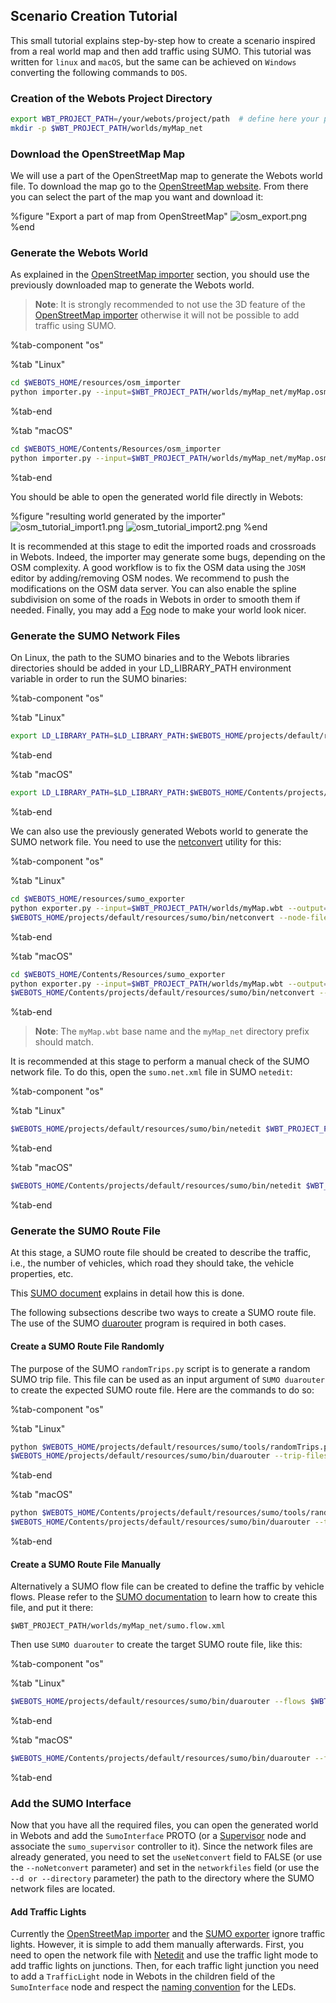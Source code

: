 ## Scenario Creation Tutorial

This small tutorial explains step-by-step how to create a scenario inspired from a real world map and then add traffic using SUMO.
This tutorial was written for `linux` and `macOS`, but the same can be achieved on `Windows` converting the following commands to `DOS`.

### Creation of the Webots Project Directory

```sh
export WBT_PROJECT_PATH=/your/webots/project/path  # define here your project path
mkdir -p $WBT_PROJECT_PATH/worlds/myMap_net
```

### Download the OpenStreetMap Map

We will use a part of the OpenStreetMap map to generate the Webots world file.
To download the map go to the [OpenStreetMap website](https://www.openstreetmap.org/export).
From there you can select the part of the map you want and download it:

%figure "Export a part of map from OpenStreetMap"
![osm_export.png](images/osm_export.thumbnail.jpg)
%end

### Generate the Webots World

As explained in the [OpenStreetMap importer](openstreetmap-importer.md) section, you should use the previously downloaded map to generate the Webots world.

> **Note**: It is strongly recommended to not use the 3D feature of the [OpenStreetMap importer](openstreetmap-importer.md) otherwise it will not be possible to add traffic using SUMO.

%tab-component "os"

%tab "Linux"
```sh
cd $WEBOTS_HOME/resources/osm_importer
python importer.py --input=$WBT_PROJECT_PATH/worlds/myMap_net/myMap.osm --output=$WBT_PROJECT_PATH/worlds/myMap.wbt
```
%tab-end

%tab "macOS"
```sh
cd $WEBOTS_HOME/Contents/Resources/osm_importer
python importer.py --input=$WBT_PROJECT_PATH/worlds/myMap_net/myMap.osm --output=$WBT_PROJECT_PATH/worlds/myMap.wbt
```
%tab-end

You should be able to open the generated world file directly in Webots:

%figure "resulting world generated by the importer"
![osm_tutorial_import1.png](images/osm_tutorial_import1.png)
![osm_tutorial_import2.png](images/osm_tutorial_import2.png)
%end

It is recommended at this stage to edit the imported roads and crossroads in Webots.
Indeed, the importer may generate some bugs, depending on the OSM complexity.
A good workflow is to fix the OSM data using the `JOSM` editor by adding/removing OSM nodes.
We recommend to push the modifications on the OSM data server.
You can also enable the spline subdivision on some of the roads in Webots in order to smooth them if needed.
Finally, you may add a [Fog](../reference/fog.md) node to make your world look nicer.

### Generate the SUMO Network Files

On Linux, the path to the SUMO binaries and to the Webots libraries directories should be added in your LD\_LIBRARY\_PATH environment variable in order to run the SUMO binaries:

%tab-component "os"

%tab "Linux"
```sh
export LD_LIBRARY_PATH=$LD_LIBRARY_PATH:$WEBOTS_HOME/projects/default/resources/sumo/bin:$WEBOTS_HOME/lib
```
%tab-end

%tab "macOS"
```sh
export LD_LIBRARY_PATH=$LD_LIBRARY_PATH:$WEBOTS_HOME/Contents/projects/default/resources/sumo/bin:$WEBOTS_HOME/Contents/lib
```
%tab-end

We can also use the previously generated Webots world to generate the SUMO network file.
You need to use the [netconvert](http://sumo.dlr.de/wiki/NETCONVERT) utility for this:

%tab-component "os"

%tab "Linux"
```sh
cd $WEBOTS_HOME/resources/sumo_exporter
python exporter.py --input=$WBT_PROJECT_PATH/worlds/myMap.wbt --output=$WBT_PROJECT_PATH/worlds/myMap_net
$WEBOTS_HOME/projects/default/resources/sumo/bin/netconvert --node-files=$WBT_PROJECT_PATH/worlds/myMap_net/sumo.nod.xml --edge-files=$WBT_PROJECT_PATH/worlds/myMap_net/sumo.edg.xml --output-file=$WBT_PROJECT_PATH/worlds/myMap_net/sumo.net.xml
```
%tab-end

%tab "macOS"
```sh
cd $WEBOTS_HOME/Contents/Resources/sumo_exporter
python exporter.py --input=$WBT_PROJECT_PATH/worlds/myMap.wbt --output=$WBT_PROJECT_PATH/worlds/myMap_net
$WEBOTS_HOME/Contents/projects/default/resources/sumo/bin/netconvert --node-files=$WBT_PROJECT_PATH/worlds/myMap_net/sumo.nod.xml --edge-files=$WBT_PROJECT_PATH/worlds/myMap_net/sumo.edg.xml --output-file=$WBT_PROJECT_PATH/worlds/myMap_net/sumo.net.xml
```
%tab-end

> **Note**: The `myMap.wbt` base name and the `myMap_net` directory prefix should match.

It is recommended at this stage to perform a manual check of the SUMO network file.
To do this, open the `sumo.net.xml` file in SUMO `netedit`:

%tab-component "os"

%tab "Linux"
```sh
$WEBOTS_HOME/projects/default/resources/sumo/bin/netedit $WBT_PROJECT_PATH/worlds/myMap_net/sumo.net.xml
```
%tab-end

%tab "macOS"
```sh
$WEBOTS_HOME/Contents/projects/default/resources/sumo/bin/netedit $WBT_PROJECT_PATH/worlds/myMap_net/sumo.net.xml
```
%tab-end

### Generate the SUMO Route File

At this stage, a SUMO route file should be created to describe the traffic, i.e., the number of vehicles, which road they should take, the vehicle properties, etc.

This [SUMO document](http://sumo.dlr.de/wiki/Definition_of_Vehicles,_Vehicle_Types,_and_Routes) explains in detail how this is done.

The following subsections describe two ways to create a SUMO route file.
The use of the SUMO [duarouter](http://sumo.dlr.de/wiki/DUAROUTER) program is required in both cases.

#### Create a SUMO Route File Randomly

The purpose of the SUMO `randomTrips.py` script is to generate a random SUMO trip file.
This file can be used as an input argument of `SUMO duarouter` to create the expected SUMO route file.
Here are the commands to do so:

%tab-component "os"

%tab "Linux"
```sh
python $WEBOTS_HOME/projects/default/resources/sumo/tools/randomTrips.py -n $WBT_PROJECT_PATH/worlds/myMap_net/sumo.net.xml -o $WBT_PROJECT_PATH/worlds/myMap_net/sumo.trip.xml
$WEBOTS_HOME/projects/default/resources/sumo/bin/duarouter --trip-files $WBT_PROJECT_PATH/worlds/myMap_net/sumo.trip.xml --net-file $WBT_PROJECT_PATH/worlds/myMap_net/sumo.net.xml --output-file $WBT_PROJECT_PATH/worlds/myMap_net/sumo.rou.xml --ignore-errors true
```
%tab-end

%tab "macOS"
```sh
python $WEBOTS_HOME/Contents/projects/default/resources/sumo/tools/randomTrips.py -n $WBT_PROJECT_PATH/worlds/myMap_net/sumo.net.xml -o $WBT_PROJECT_PATH/worlds/myMap_net/sumo.trip.xml
$WEBOTS_HOME/Contents/projects/default/resources/sumo/bin/duarouter --trip-files $WBT_PROJECT_PATH/worlds/myMap_net/sumo.trip.xml --net-file $WBT_PROJECT_PATH/worlds/myMap_net/sumo.net.xml --output-file $WBT_PROJECT_PATH/worlds/myMap_net/sumo.rou.xml --ignore-errors true
```
%tab-end

#### Create a SUMO Route File Manually

Alternatively a SUMO flow file can be created to define the traffic by vehicle flows.
Please refer to the [SUMO documentation](http://sumo.dlr.de/wiki/Definition_of_Vehicles,_Vehicle_Types,_and_Routes) to learn how to create this file, and put it there:

`$WBT_PROJECT_PATH/worlds/myMap_net/sumo.flow.xml`

Then use `SUMO duarouter` to create the target SUMO route file, like this:

%tab-component "os"

%tab "Linux"
```sh
$WEBOTS_HOME/projects/default/resources/sumo/bin/duarouter --flows $WBT_PROJECT_PATH/worlds/myMap_net/sumo.flow.xml --net-file $WBT_PROJECT_PATH/worlds/myMap_net/sumo.net.xml --output-file $WBT_PROJECT_PATH/worlds/myMap_net/sumo.rou.xml
```
%tab-end

%tab "macOS"
```sh
$WEBOTS_HOME/Contents/projects/default/resources/sumo/bin/duarouter --flows $WBT_PROJECT_PATH/worlds/myMap_net/sumo.flow.xml --net-file $WBT_PROJECT_PATH/worlds/myMap_net/sumo.net.xml --output-file $WBT_PROJECT_PATH/worlds/myMap_net/sumo.rou.xml
```
%tab-end

### Add the SUMO Interface

Now that you have all the required files, you can open the generated world in Webots and add the `SumoInterface` PROTO (or a [Supervisor](../reference/supervisor.md) node and associate the `sumo_supervisor` controller to it).
Since the network files are already generated, you need to set the `useNetconvert` field to FALSE (or use the `--noNetconvert` parameter) and set in the `networkfiles` field (or use the `--d or --directory` parameter) the path to the directory where the SUMO network files are located.

#### Add Traffic Lights

Currently the [OpenStreetMap importer](openstreetmap-importer.md) and the [SUMO exporter](sumo-exporter.md) ignore traffic lights.
However, it is simple to add them manually afterwards.
First, you need to open the network file with [Netedit](http://sumo.dlr.de/wiki/NETEDIT#Traffic_Lights_2) and use the traffic light mode to add traffic lights on junctions.
Then, for each traffic light junction you need to add a `TrafficLight` node in Webots in the children field of the `SumoInterface` node and respect the [naming convention](sumo-interface.md#traffic-lights-synchronization) for the LEDs.
